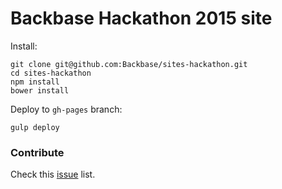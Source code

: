 # Backbase Hackathon 2015 site

Install:

```
git clone git@github.com:Backbase/sites-hackathon.git
cd sites-hackathon
npm install
bower install
```

Deploy to ```gh-pages``` branch:

```
gulp deploy
```

### Contribute

Check this [issue](https://github.com/Backbase/sites-hackathon/issues) list.

